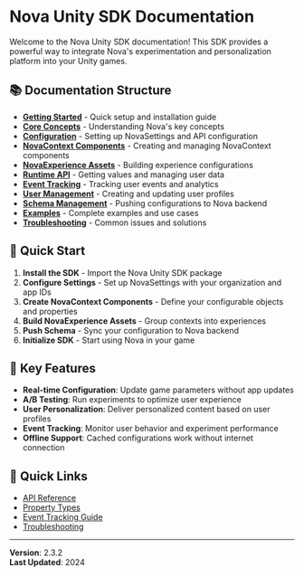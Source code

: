 # Nova Unity SDK Documentation

Welcome to the Nova Unity SDK documentation! This SDK provides a powerful way to integrate Nova's experimentation and personalization platform into your Unity games.

## 📚 Documentation Structure

- **[Getting Started](./getting-started.md)** - Quick setup and installation guide
- **[Core Concepts](./core-concepts.md)** - Understanding Nova's key concepts
- **[Configuration](./configuration.md)** - Setting up NovaSettings and API configuration
- **[NovaContext Components](./novacontext.md)** - Creating and managing NovaContext components
- **[NovaExperience Assets](./novaexperience.md)** - Building experience configurations
- **[Runtime API](./runtime-api.md)** - Getting values and managing user data
- **[Event Tracking](./event-tracking.md)** - Tracking user events and analytics
- **[User Management](./user-management.md)** - Creating and updating user profiles
- **[Schema Management](./schema-management.md)** - Pushing configurations to Nova backend
- **[Examples](./examples.md)** - Complete examples and use cases
- **[Troubleshooting](./troubleshooting.md)** - Common issues and solutions

## 🚀 Quick Start

1. **Install the SDK** - Import the Nova Unity SDK package
2. **Configure Settings** - Set up NovaSettings with your organization and app IDs
3. **Create NovaContext Components** - Define your configurable objects and properties
4. **Build NovaExperience Assets** - Group contexts into experiences
5. **Push Schema** - Sync your configuration to Nova backend
6. **Initialize SDK** - Start using Nova in your game

## 📖 Key Features

- **Real-time Configuration**: Update game parameters without app updates
- **A/B Testing**: Run experiments to optimize user experience
- **User Personalization**: Deliver personalized content based on user profiles
- **Event Tracking**: Monitor user behavior and experiment performance
- **Offline Support**: Cached configurations work without internet connection

## 🔗 Quick Links

- [API Reference](./runtime-api.md#api-reference)
- [Property Types](./novacontext.md#property-types)
- [Event Tracking Guide](./event-tracking.md#tracking-events)
- [Troubleshooting](./troubleshooting.md)

---

**Version**: 2.3.2  
**Last Updated**: 2024 
